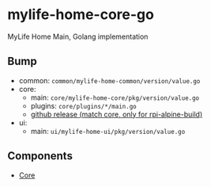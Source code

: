 # mylife-home-core-go

MyLife Home Main, Golang implementation

## Bump

- common: `common/mylife-home-common/version/value.go`
- core:
  - main: `core/mylife-home-core/pkg/version/value.go`
  - plugins: `core/plugins/*/main.go`
  - [github release (match core, only for rpi-alpine-build)](https://github.com/mylife-home/mylife-home-core-go/releases)
- ui:
  - main: `ui/mylife-home-ui/pkg/version/value.go`

## Components

- [Core](core/README.md)
